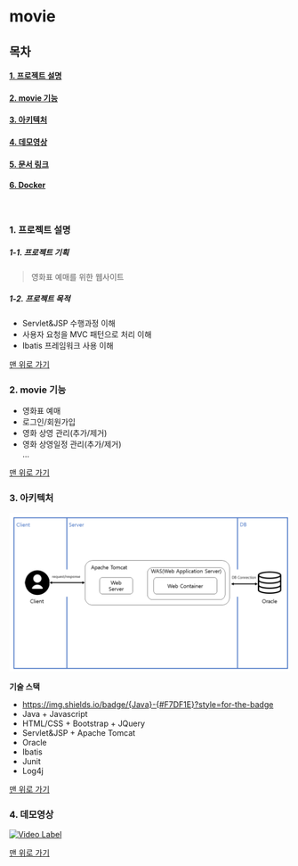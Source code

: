 <a name="top">
  
# movie
  
</a>

## 목차
#### [1. 프로젝트 설명](#about_project)
#### [2. movie 기능](#functions)
#### [3. 아키텍처](#architecture)
#### [4. 데모영상](#demo_video)
#### [5. 문서 링크](#docs_link)
#### [6. Docker](#docker)

<br/>

<a name="about_project">  
  
### 1. 프로젝트 설명
  
</a>

##### 1-1. 프로젝트 기획

 > 영화표 예매를 위한 웹사이트

##### 1-2. 프로젝트 목적
 - Servlet&JSP 수행과정 이해
 - 사용자 요청을 MVC 패턴으로 처리 이해
 - Ibatis 프레임워크 사용 이해


[맨 위로 가기](#top)


<a name="about_project">  
  
### 2. movie 기능
  
</a>

 - 영화표 예매
 - 로그인/회원가입
 - 영화 상영 관리(추가/제거)
 - 영화 상영일정 관리(추가/제거)  
...
  
[맨 위로 가기](#top)
</br>

<a name="about_project">  
  
### 3. 아키텍처
  
</a>

![Architecture](images/Architecture.png)  

**기술 스택**
* https://img.shields.io/badge/{Java}-{#F7DF1E}?style=for-the-badge
* Java + Javascript
* HTML/CSS + Bootstrap + JQuery
* Servlet&JSP + Apache Tomcat
* Oracle
* Ibatis
* Junit
* Log4j
  
[맨 위로 가기](#top)
</br>

<a name="about_project">  
  
### 4. 데모영상
  
</a>

[![Video Label](http://img.youtube.com/vi/Y2TWfRUFJyc/0.jpg)](https://youtu.be/Y2TWfRUFJyc)


[맨 위로 가기](#top)
</br>
